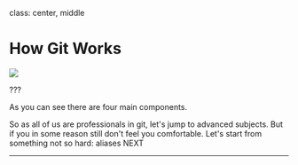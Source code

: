 class: center, middle

# How Git Works

<img src="img/git-basic.png" class="content-image">

???

As you can see there are four main components.

So as all of us are professionals in git, let's jump to advanced subjects.
But if you in some reason still don't feel you comfortable.
Let's start from something not so hard: aliases
NEXT

---
